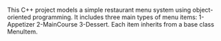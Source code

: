 This C++ project models a simple restaurant menu system using object-oriented programming. It includes three main types of menu items:
 1-Appetizer 2-MainCourse 3-Dessert.
Each item inherits from a base class MenuItem.
